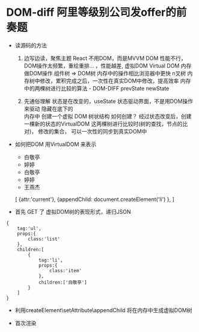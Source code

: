 # DOM-diff 阿里等级别公司发offer的前奏题


- 读源码的方法
    1. 边写边读，聚焦主题
        React 不用DOM，而是MVVM 
        DOM 性能不行，DOM操作太频繁，重绘重排... ，性能越差,
        虚拟DOM Virtual DOM 内存做DOM操作
        组件树 => DOM树 内存中的操作相比浏览器中更快
        n叉树 内存树中修改，累积完成之后，一次性在真实DOM中修改，提高效率
        内存中的两棵树进行比较的算法 - DOM-DIFF  prevState   newState

    2. 先通俗理解
        状态是在改变的，useState 状态驱动界面，不是用DOM操作来驱动 
        隐藏在底下的  
        内存中 创建一个虚拟 DOM 树状结构  如何创建？
        经过状态改变后，创建一棵新的状态的VirtualDOM
        这两棵树进行比较时(树的查找，节点的比对)，
        修改的集合，
        可以一次性的同步到真实DOM中

- 如何把DOM 用VirtualDOM 来表示
    <ul>
        <li class="item">白敬亭</li>
        <li class="item">婷婷 </li>
    </ul>

    <ul>
        <li class="item current">白敬亭</li>
        <li class="item">婷婷 </li>
        <li >王燕杰</li>
    </ul>

    [
        {attr:'current'},
        {appendChild: document.createElement('li') },
    ]

- 首先 GET 了 虚拟DOM树的表现形式，递归JSON
```
{
    tag:'ul',
    props:{
        class:'list'
    },
    children:[
        {
            tag:'li',
            props:{
                class:'item'
            },
            children:['白敬亭']
        }
    ]
}
```

- 利用createElement\setAttribute\appendChild
    将在内存中生成虚拟DOM树

- 首次渲染
    